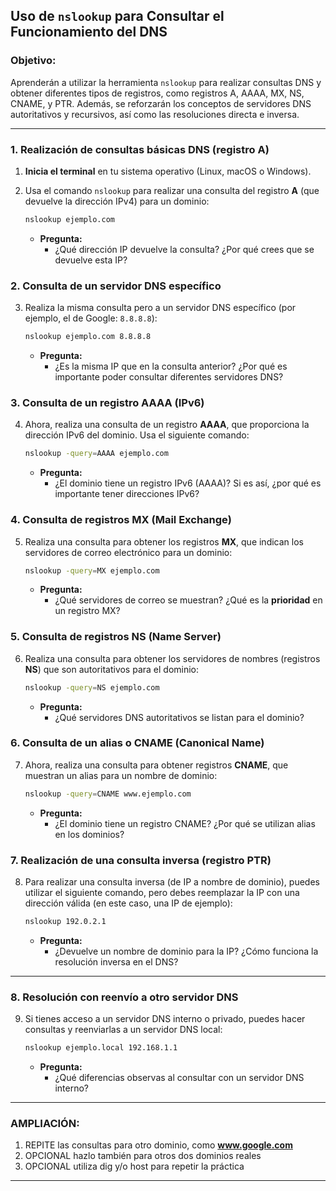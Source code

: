 

## **Uso de `nslookup` para Consultar el Funcionamiento del DNS**

### **Objetivo:**
Aprenderán a utilizar la herramienta `nslookup` para realizar consultas DNS y obtener diferentes tipos de registros, como registros A, AAAA, MX, NS, CNAME, y PTR. Además, se reforzarán los conceptos de servidores DNS autoritativos y recursivos, así como las resoluciones directa e inversa.

---

### **1. Realización de consultas básicas DNS (registro A)**

1. **Inicia el terminal** en tu sistema operativo (Linux, macOS o Windows).
2. Usa el comando `nslookup` para realizar una consulta del registro **A** (que devuelve la dirección IPv4) para un dominio:

   ```bash
   nslookup ejemplo.com
   ```

   - **Pregunta:**
     - ¿Qué dirección IP devuelve la consulta? ¿Por qué crees que se devuelve esta IP?

 ### **2. Consulta de un servidor DNS específico**

3. Realiza la misma consulta pero a un servidor DNS específico (por ejemplo, el de Google: `8.8.8.8`):

   ```bash
   nslookup ejemplo.com 8.8.8.8
   ```

   - **Pregunta:**
     - ¿Es la misma IP que en la consulta anterior? ¿Por qué es importante poder consultar diferentes servidores DNS?

### **3. Consulta de un registro AAAA (IPv6)**

4. Ahora, realiza una consulta de un registro **AAAA**, que proporciona la dirección IPv6 del dominio. Usa el siguiente comando:

   ```bash
   nslookup -query=AAAA ejemplo.com
   ```

   - **Pregunta:**
     - ¿El dominio tiene un registro IPv6 (AAAA)? Si es así, ¿por qué es importante tener direcciones IPv6?

### **4. Consulta de registros MX (Mail Exchange)**

5. Realiza una consulta para obtener los registros **MX**, que indican los servidores de correo electrónico para un dominio:

   ```bash
   nslookup -query=MX ejemplo.com
   ```

   - **Pregunta:**
     - ¿Qué servidores de correo se muestran? ¿Qué es la **prioridad** en un registro MX?

### **5. Consulta de registros NS (Name Server)**

6. Realiza una consulta para obtener los servidores de nombres (registros **NS**) que son autoritativos para el dominio:

   ```bash
   nslookup -query=NS ejemplo.com
   ```

   - **Pregunta:**
     - ¿Qué servidores DNS autoritativos se listan para el dominio?

### **6. Consulta de un alias o CNAME (Canonical Name)**

7. Ahora, realiza una consulta para obtener registros **CNAME**, que muestran un alias para un nombre de dominio:

   ```bash
   nslookup -query=CNAME www.ejemplo.com
   ```

   - **Pregunta:**
     - ¿El dominio tiene un registro CNAME? ¿Por qué se utilizan alias en los dominios?

### **7. Realización de una consulta inversa (registro PTR)**

8. Para realizar una consulta inversa (de IP a nombre de dominio), puedes utilizar el siguiente comando, pero debes reemplazar la IP con una dirección válida (en este caso, una IP de ejemplo):

   ```bash
   nslookup 192.0.2.1
   ```

   - **Pregunta:**
     - ¿Devuelve un nombre de dominio para la IP? ¿Cómo funciona la resolución inversa en el DNS?

---

### **8. Resolución con reenvío a otro servidor DNS**

9. Si tienes acceso a un servidor DNS interno o privado, puedes hacer consultas y reenviarlas a un servidor DNS local:

   ```bash
   nslookup ejemplo.local 192.168.1.1
   ```

   - **Pregunta:**
     - ¿Qué diferencias observas al consultar con un servidor DNS interno?

---

### **AMPLIACIÓN:**

1. REPITE las consultas para otro dominio, como **www.google.com**
2. OPCIONAL hazlo también para otros dos dominios reales
3. OPCIONAL utiliza dig y/o host para repetir la práctica

---


